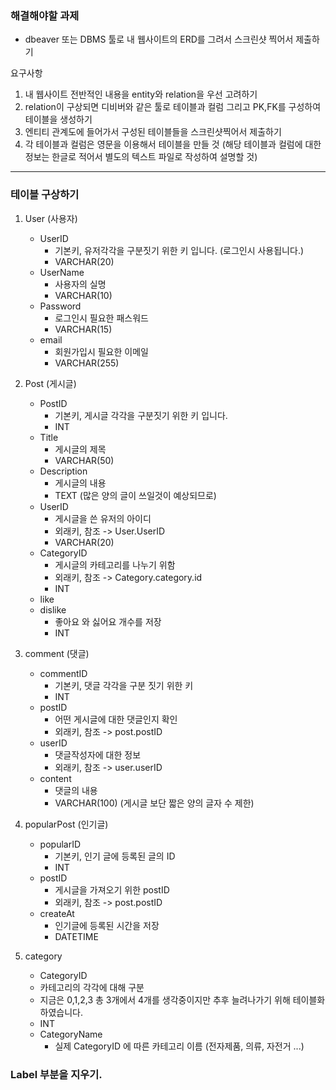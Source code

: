 ### 해결해야할 과제
- dbeaver 또는 DBMS 툴로 내 웹사이트의 ERD를 그려서 스크린샷 찍어서 제출하기
  
요구사항
1. 내 웹사이트 전반적인 내용을 entity와 relation을 우선 고려하기
2. relation이 구상되면 디비버와 같은 툴로 테이블과 컬럼 그리고 PK,FK를 구성하여 테이블을 생성하기
3. 엔티티 관계도에 들어가서 구성된 테이블들을 스크린샷찍어서 제출하기
4. 각 테이블과 컬럼은 영문을 이용해서 테이블을 만들 것 (해당 테이블과 컬럼에 대한 정보는 한글로 적어서 별도의 텍스트 파일로 작성하여 설명할 것)
  
---
### 테이블 구상하기

1. User (사용자)
   - UserID
     - 기본키, 유저각각을 구분짓기 위한 키 입니다. (로그인시 사용됩니다.)
     - VARCHAR(20)
   - UserName
     - 사용자의 실명
     - VARCHAR(10)
   - Password
     - 로그인시 필요한 패스워드
     - VARCHAR(15)
   - email
     - 회원가입시 필요한 이메일 
     - VARCHAR(255)

2. Post (게시글)
   - PostID
     - 기본키, 게시글 각각을 구분짓기 위한 키 입니다.
     - INT
   - Title
     - 게시글의 제목
     - VARCHAR(50)
   - Description
     - 게시글의 내용
     - TEXT (많은 양의 글이 쓰일것이 예상되므로)
   - UserID
     - 게시글을 쓴 유저의 아이디
     - 외래키, 참조 -> User.UserID
     - VARCHAR(20)
   - CategoryID
     - 게시글의 카테고리를 나누기 위함
     - 외래키, 참조 -> Category.category.id
     - INT
   - like
   - dislike
     - 좋아요 와 싫어요 개수를 저장
     - INT
3. comment (댓글)
   - commentID 
     - 기본키, 댓글 각각을 구분 짓기 위한 키
     - INT
   - postID 
     - 어떤 게시글에 대한 댓글인지 확인
     - 외래키, 참조 -> post.postID
   - userID
     - 댓글작성자에 대한 정보
     - 외래키, 참조 -> user.userID
   - content
     - 댓글의 내용
     - VARCHAR(100) (게시글 보단 짧은 양의 글자 수 제한)
4. popularPost (인기글)
   - popularID
     - 기본키, 인기 글에 등록된 글의 ID
     - INT
   - postID
     - 게시글을 가져오기 위한 postID
     - 외래키, 참조 -> post.postID
   - createAt
     - 인기글에 등록된 시간을 저장
     - DATETIME
5. category
   -  CategoryID 
     -  카테고리의 각각에 대해 구분
     -  지금은 0,1,2,3 총 3개에서 4개를 생각중이지만 추후 늘려나가기 위해 테이블화 하였습니다.
     -  INT 
   - CategoryName
     - 실제 CategoryID 에 따른 카테고리 이름 (전자제품, 의류, 자전거 ...) 

### Label 부분을 지우기.

